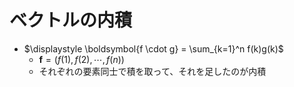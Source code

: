 # ベクトルの内積

- $\displaystyle \boldsymbol{f \cdot g} = \sum_{k=1}^n f(k)g(k)$
  - $\boldsymbol{f} = (f(1), f(2), \cdots, f(n))$
  - それぞれの要素同士で積を取って、それを足したのが内積
